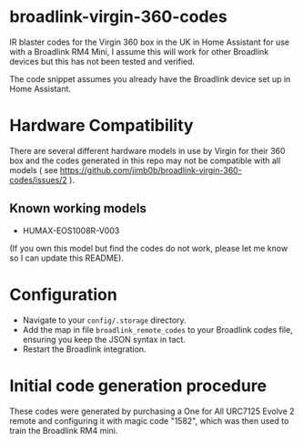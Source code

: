 # broadlink-virgin-360-codes
IR blaster codes for the Virgin 360 box in the UK in Home Assistant for use with a Broadlink RM4 Mini, I assume this will work for other Broadlink devices but this has not been tested and verified.

The code snippet assumes you already have the Broadlink device set up in Home Assistant.

# Hardware Compatibility 
There are several different hardware models in use by Virgin for their 360 box and the codes generated in this repo may not be compatible with all models ( see https://github.com/jimb0b/broadlink-virgin-360-codes/issues/2 ). 

## Known working models
- HUMAX-EOS1008R-V003

(If you own this model but find the codes do not work, please let me know so I can update this README).

# Configuration
* Navigate to your `config/.storage` directory.
* Add the map in file `broadlink_remote_codes` to your Broadlink codes file, ensuring you keep the JSON syntax in tact.
* Restart the Broadlink integration.

# Initial code generation procedure

These codes were generated by purchasing a One for All URC7125 Evolve 2 remote and configuring it with magic code "1582", which was then used to train the Broadlink RM4 mini.
